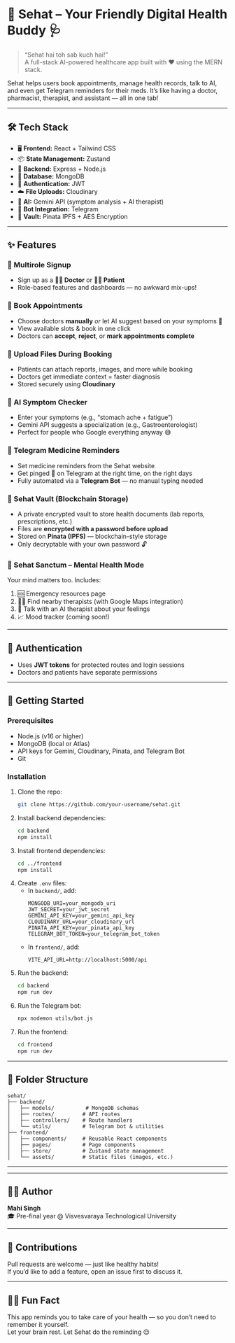 # 🧠 Sehat – Your Friendly Digital Health Buddy 🩺

> “Sehat hai toh sab kuch hai!”  
> A full-stack AI-powered healthcare app built with ❤️ using the MERN stack.

Sehat helps users book appointments, manage health records, talk to AI, and even get Telegram reminders for their meds. It’s like having a doctor, pharmacist, therapist, and assistant — all in one tab!

---

## 🛠 Tech Stack

- 🖥️ **Frontend:** React + Tailwind CSS
- 📦 **State Management:** Zustand
- 🧠 **Backend:** Express + Node.js
- 💾 **Database:** MongoDB
- 🔐 **Authentication:** JWT
- ☁️ **File Uploads:** Cloudinary
- 🧠 **AI:** Gemini API (symptom analysis + AI therapist)
- 📲 **Bot Integration:** Telegram
- 🔐 **Vault:** Pinata IPFS + AES Encryption

---

## ✨ Features

### 👥 Multirole Signup
- Sign up as a **👨‍⚕️ Doctor** or **🧑‍💼 Patient**
- Role-based features and dashboards — no awkward mix-ups!

### 📅 Book Appointments
- Choose doctors **manually** _or_ let AI suggest based on your symptoms 🧠
- View available slots & book in one click
- Doctors can **accept**, **reject**, or **mark appointments complete**

### 📎 Upload Files During Booking
- Patients can attach reports, images, and more while booking
- Doctors get immediate context = faster diagnosis
- Stored securely using **Cloudinary**

### 🤒 AI Symptom Checker
- Enter your symptoms (e.g., “stomach ache + fatigue”)
- Gemini API suggests a specialization (e.g., Gastroenterologist)
- Perfect for people who Google everything anyway 😅

### 💊 Telegram Medicine Reminders
- Set medicine reminders from the Sehat website
- Get pinged 💬 on Telegram at the right time, on the right days
- Fully automated via a **Telegram Bot** — no manual typing needed

### 🔐 Sehat Vault (Blockchain Storage)
- A private encrypted vault to store health documents (lab reports, prescriptions, etc.)
- Files are **encrypted with a password before upload**
- Stored on **Pinata (IPFS)** — blockchain-style storage
- Only decryptable with your own password 🔓

### 🧘 Sehat Sanctum – Mental Health Mode
Your mind matters too. Includes:
1. 🆘 Emergency resources page  
2. 🧍‍♂️ Find nearby therapists (with Google Maps integration)  
3. 🤖 Talk with an AI therapist about your feelings  
4. 📈 Mood tracker (coming soon!)

---

## 🔐 Authentication
- Uses **JWT tokens** for protected routes and login sessions
- Doctors and patients have separate permissions

---

## 🚀 Getting Started

### Prerequisites
- Node.js (v16 or higher)
- MongoDB (local or Atlas)
- API keys for Gemini, Cloudinary, Pinata, and Telegram Bot
- Git

### Installation
1. Clone the repo:
   ```bash
   git clone https://github.com/your-username/sehat.git
   ```
2. Install backend dependencies:
   ```bash
   cd backend
   npm install
   ```
3. Install frontend dependencies:
   ```bash
   cd ../frontend
   npm install
   ```
4. Create `.env` files:
   - In `backend/`, add:
     ```
     MONGODB_URI=your_mongodb_uri
     JWT_SECRET=your_jwt_secret
     GEMINI_API_KEY=your_gemini_api_key
     CLOUDINARY_URL=your_cloudinary_url
     PINATA_API_KEY=your_pinata_api_key
     TELEGRAM_BOT_TOKEN=your_telegram_bot_token
     ```
   - In `frontend/`, add:
     ```
     VITE_API_URL=http://localhost:5000/api
     ```
5. Run the backend:
   ```bash
   cd backend
   npm run dev
   ```
6. Run the Telegram bot:
   ```bash
   npx nodemon utils/bot.js
   ```
7. Run the frontend:
   ```bash
   cd frontend
   npm run dev
   ```

---

## 📂 Folder Structure
```
sehat/
├── backend/
│   ├── models/          # MongoDB schemas
│   ├── routes/         # API routes
│   ├── controllers/    # Route handlers
│   └── utils/          # Telegram bot & utilities
├── frontend/
│   ├── components/     # Reusable React components
│   ├── pages/          # Page components
│   ├── store/          # Zustand state management
│   └── assets/         # Static files (images, etc.)
```

---

---

## 🧑‍💻 Author
**Mahi Singh**  
🎓 Pre-final year @ Visvesvaraya Technological University  

---

## 🤝 Contributions
Pull requests are welcome — just like healthy habits!  
If you’d like to add a feature, open an issue first to discuss it.

---

## 🧘‍♂️ Fun Fact
This app reminds you to take care of your health — so you don’t need to remember it yourself.  
Let your brain rest. Let Sehat do the reminding 😌

